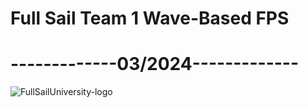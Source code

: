  # Full Sail Team 1 Wave-Based FPS
 # -------------03/2024-------------
![FullSailUniversity-logo](https://github.com/DarkLord7771/Team1FPS/assets/134660640/e496c90d-63cc-4699-939d-87f1fa9dc46f)
